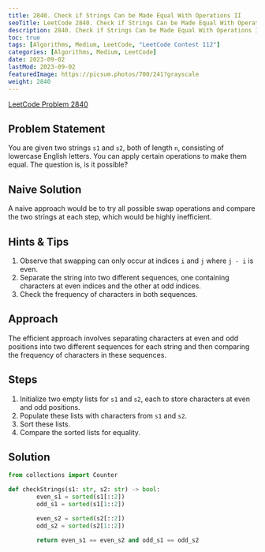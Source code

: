 ```yaml
---
title: 2840. Check if Strings Can be Made Equal With Operations II
seoTitle: LeetCode 2840. Check if Strings Can be Made Equal With Operations II | Python Solution and Explanation
description: 2840. Check if Strings Can be Made Equal With Operations II
toc: true
tags: [Algorithms, Medium, LeetCode, "LeetCode Contest 112"]
categories: [Algorithms, Medium, LeetCode]
date: 2023-09-02
lastMod: 2023-09-02
featuredImage: https://picsum.photos/700/241?grayscale
weight: 2840
---
```


[LeetCode Problem 2840](https://leetcode.com/problems/check-if-strings-can-be-made-equal-with-operations-ii/)

## Problem Statement

You are given two strings `s1` and `s2`, both of length `n`, consisting of lowercase English letters. You can apply certain operations to make them equal. The question is, is it possible?

## Naive Solution

A naive approach would be to try all possible swap operations and compare the two strings at each step, which would be highly inefficient.

## Hints & Tips

1. Observe that swapping can only occur at indices `i` and `j` where `j - i` is even.
2. Separate the string into two different sequences, one containing characters at even indices and the other at odd indices.
3. Check the frequency of characters in both sequences.

## Approach

The efficient approach involves separating characters at even and odd positions into two different sequences for each string and then comparing the frequency of characters in these sequences.

## Steps

1. Initialize two empty lists for `s1` and `s2`, each to store characters at even and odd positions.
2. Populate these lists with characters from `s1` and `s2`.
3. Sort these lists.
4. Compare the sorted lists for equality.

## Solution

```python
from collections import Counter

def checkStrings(s1: str, s2: str) -> bool:
        even_s1 = sorted(s1[::2])
        odd_s1 = sorted(s1[1::2])

        even_s2 = sorted(s2[::2])
        odd_s2 = sorted(s2[1::2])

        return even_s1 == even_s2 and odd_s1 == odd_s2
```
